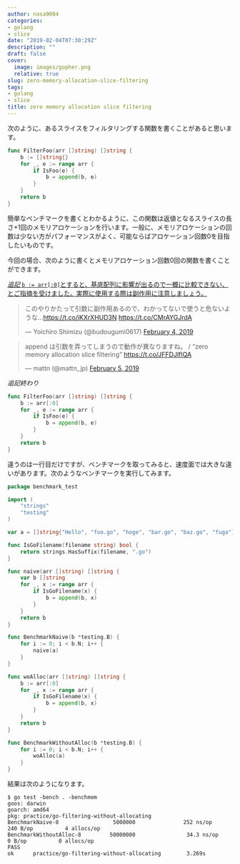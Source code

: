 ```yaml
---
author: nasa9084
categories:
- golang
- slice
date: "2019-02-04T07:30:29Z"
description: ""
draft: false
cover:
  image: images/gopher.png
  relative: true
slug: zero-memory-allocation-slice-filtering
tags:
- golang
- slice
title: zero memory allocation slice filtering
---
```



次のように、あるスライスをフィルタリングする関数を書くことがあると思います。

``` go
func FilterFoo(arr []string) []string {
    b := []string{}
    for _, e := range arr {
        if IsFoo(e) {
            b = append(b, e)
        }
    }
    return b
}
```

簡単なベンチマークを書くとわかるように、この関数は返値となるスライスの長さ+1回のメモリアロケーションを行います。一般に、メモリアロケーションの回数は少ない方がパフォーマンスがよく、可能ならばアロケーション回数0を目指したいものです。

今回の場合、次のように書くとメモリアロケーション回数0回の関数を書くことができます。

<ins datetime=2019-02-05>*追記*
`b := arr[:0]`とすると、基底配列に影響が出るので一概に比較できない、とご指摘を受けました。実際に使用する際は副作用に注意しましょう。

<blockquote class="twitter-tweet"><p lang="ja" dir="ltr">このやりかたって引数に副作用あるので、わかってないで使うと危ないような…<a href="https://t.co/iKXrXHUD3N">https://t.co/iKXrXHUD3N</a> <a href="https://t.co/CMrAYGJrdA">https://t.co/CMrAYGJrdA</a></p>&mdash; Yoichiro Shimizu (@budougumi0617) <a href="https://twitter.com/budougumi0617/status/1092566248242569216?ref_src=twsrc%5Etfw">February 4, 2019</a></blockquote>
<script async src="https://platform.twitter.com/widgets.js" charset="utf-8"></script>

<blockquote class="twitter-tweet"><p lang="ja" dir="ltr">append は引数を弄ってしまうので動作が異なりますね。 / “zero memory allocation slice filtering” <a href="https://t.co/JFFDJlfIQA">https://t.co/JFFDJlfIQA</a></p>&mdash; mattn (@mattn_jp) <a href="https://twitter.com/mattn_jp/status/1092581160339726336?ref_src=twsrc%5Etfw">February 5, 2019</a></blockquote>
<script async src="https://platform.twitter.com/widgets.js" charset="utf-8"></script>

*追記終わり*</ins>

``` go
func FilterFoo(arr []string) []string {
    b := arr[:0]
    for _, e := range arr {
        if IsFoo(e) {
            b = append(b, e)
        }
    }
    return b
}
```

違うのは一行目だけですが、ベンチマークを取ってみると、速度面では大きな違いがあります。次のようなベンチマークを実行してみます。

``` go
package benchmark_test

import (
	"strings"
	"testing"
)

var a = []string{"Hello", "foo.go", "hoge", "bar.go", "baz.go", "fuga"}

func IsGoFilename(filename string) bool {
	return strings.HasSuffix(filename, ".go")
}

func naive(arr []string) []string {
	var b []string
	for _, x := range arr {
		if IsGoFilename(x) {
			b = append(b, x)
		}
	}
	return b
}

func BenchmarkNaive(b *testing.B) {
	for i := 0; i < b.N; i++ {
		naive(a)
	}
}

func woAlloc(arr []string) []string {
	b := arr[:0]
	for _, x := range arr {
		if IsGoFilename(x) {
			b = append(b, x)
		}
	}
	return b
}

func BenchmarkWithoutAlloc(b *testing.B) {
	for i := 0; i < b.N; i++ {
		woAlloc(a)
	}
}
```

結果は次のようになります。

``` shell
$ go test -bench . -benchmem
goos: darwin
goarch: amd64
pkg: practice/go-filtering-without-allocating
BenchmarkNaive-8                 5000000               252 ns/op             240 B/op          4 allocs/op
BenchmarkWithoutAlloc-8         50000000                34.3 ns/op             0 B/op          0 allocs/op
PASS
ok      practice/go-filtering-without-allocating        3.269s
```



